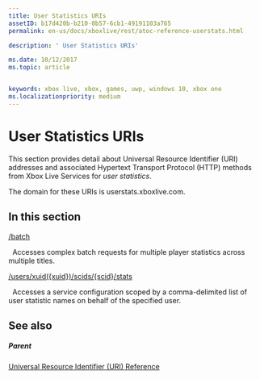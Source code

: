 ```yaml
---
title: User Statistics URIs
assetID: b17d420b-b210-0b57-6cb1-49191103a765
permalink: en-us/docs/xboxlive/rest/atoc-reference-userstats.html

description: ' User Statistics URIs'

ms.date: 10/12/2017
ms.topic: article


keywords: xbox live, xbox, games, uwp, windows 10, xbox one
ms.localizationpriority: medium
---
```



# User Statistics URIs
 
This section provides detail about Universal Resource Identifier (URI) addresses and associated Hypertext Transport Protocol (HTTP) methods from Xbox Live Services for *user statistics*.
 
The domain for these URIs is userstats.xboxlive.com.
 
<a id="ID4EDB"></a>

 
## In this section

[/batch](uri-batch.md)

&nbsp;&nbsp;Accesses complex batch requests for multiple player statistics across multiple titles.

[/users/xuid({xuid})/scids/{scid}/stats](uri-usersxuidscidsscidstats.md)

&nbsp;&nbsp;Accesses a service configuration scoped by a comma-delimited list of user statistic names on behalf of the specified user.
 
<a id="ID4EMB"></a>

 
## See also
 
<a id="ID4EOB"></a>

 
##### Parent 

[Universal Resource Identifier (URI) Reference](../atoc-xboxlivews-reference-uris.md)

   